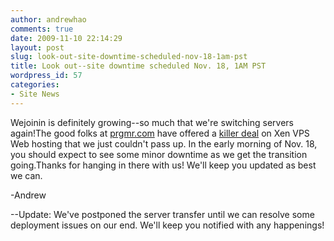 ```yaml
---
author: andrewhao
comments: true
date: 2009-11-10 22:14:29
layout: post
slug: look-out-site-downtime-scheduled-nov-18-1am-pst
title: Look out--site downtime scheduled Nov. 18, 1AM PST
wordpress_id: 57
categories:
- Site News
---
```


Wejoinin is definitely growing--so much that we're switching servers again!The good folks at [prgmr.com](http://www.prgmr.com) have offered a [killer deal](http://prgmr.com/xen/) on Xen VPS Web hosting that we just couldn't pass up. In the early morning of Nov. 18, you should expect to see some minor downtime as we get the transition going.Thanks for hanging in there with us! We'll keep you updated as best we can.

-Andrew

--Update: We've postponed the server transfer until we can resolve some deployment issues on our end. We'll keep you notified with any happenings!

